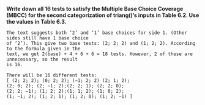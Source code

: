 **Write down all 16 tests to satisfy the Multiple Base Choice Coverage (MBCC) for the second
categorization of triang()’s inputs in Table 6.2. Use the values in Table 6.3.**

```
The text suggests both ‘2’ and ‘1’ base choices for side 1. (Other sides still have 1 base choice
of ‘2’). This give two base tests: (2; 2; 2) and (1; 2; 2). According to the formula given in the
text, we get 2(base) + 4 + 6 + 6 = 18 tests. However, 2 of these are unnecessary, so the result
is 16.

There will be 16 different tests:
[ (2; 2; 2); (0; 2; 2); (−1; 2; 2) (2; 1; 2); 
(2; 0; 2); (2; −1; 2);(2; 2; 1); (2; 2; 0); 
(2; 2; −1); (1; 2; 2);(1; 1; 2); (1; 0; 2); 
(1; −1; 2); (1; 2; 1); (1; 2; 0); (1; 2; −1) ]

```
